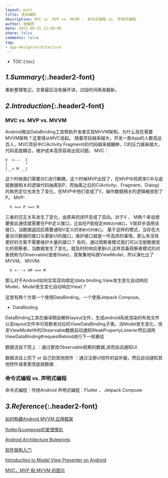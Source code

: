 ```yaml
---
layout: post
title: 浅谈编程
description: MVC vs. MVP vs. MVVM 、 命令式编程 vs. 声明式编程
author: 电解质
date: 2021-09-25 22:50:00
share: false
comments: false
tag: 
- app-design/architecture
---
```

* TOC
{:toc}
## *1.Summary*{:.header2-font}
重新整理笔记，文章最后没有展开讲，过段时间再来翻新。

## *2.Introduction*{:.header2-font}

### MVC vs. MVP vs. MVVM
Android推出DataBinding工具帮助开发者实现MVVM架构，为什么现在需要MVVM架构？这里得从MVC说起。
随着项目越来越大，开发一款App的人数高达百人，MVC项目中C(Activity Fragment)的代码越来越臃肿，C的压力越来越大，代码高度耦合，维护成本高昂容易出现问题。
MVC：
```
V  <---  C
|        ^
|__> M __|
```
这个时候我们需要对C进行解耦，这个时候MVP出现了，在MVP中将原来C中与底层数据相关的逻辑代码抽离到P，而抽离之后的C(Activity、Fragment、Dialog)的角色定位也发生了变化，在MVP中他们变成了V，操作数据相关的逻辑被放到了P。
MVP:
```
  V <=> P <=> M
```

三者的交互关系发生了变化，由原来的闭环变成了双向。对于V 、 M两个来说想要彼此通信就需要在P中定义接口，比如在P层规定`网络访问接口`，V层异步调用该接口，当数据返回后需要通知V定义的`更新UI的接口`。
基于这样的模式，当存在大量访问数据的接口与更新UI的接口，维护接口就是一件高昂的事情。那么有没有更好的方案不需要维护大量的接口？
有的，通过观察者模式我们可以注册数据变化的观察者，当数据发生了变化，就及时的响应更新UI,这样具备观察者模式的对象统称为Observable(或者State)，其聚集地叫做ViewModel，所以演化出了MVVM。
MVVM:
```
  V <---> VM <=> M
```
那么对于Android如何实现双向绑定(data binding,View发生变化自动响应Model，Model发生变化自动响应View) ?

这里有两个方案一个使用DataBinding，一个使用Jetpack Compose。

- DataBinding

DataBinding工具在编译期会解析layout文件，生成android系统渲染的布局文件以及layout文件中可观察者对应的ViewDataBinding子类。当Model发生变化，改变ViewModel中的Observable数据自动通知WeakPropertyListener然后调用ViewDataBinding#requestRebind进行下一帧重绘

数据流自下而上 ：通过更改Observable观察的数据,进而自动通知UI

数据流自上而下 or 自己到其他控件 ：通过注册UI控件的监听器，然后自动通知其他控件或者更改底层数据


### 命令式编程 vs.  声明式编程
命令式编程：传统Android
声明式编程：Flutter 、 Jetpack Compose


## *3.Reference*{:.header2-font}

[如何构建Android MVVM 应用框架](https://tech.meituan.com/2016/11/11/android-mvvm.html)

[flutter与compose的爱恨情仇](https://mp.weixin.qq.com/s/ITwMel34jWHc3euMjSpvkQ)

[Android Architecture Buleprints](https://github.com/googlesamples/android-architecture)

[软件架构入门](http://www.ruanyifeng.com/blog/2016/09/software-architecture.html)

[Introduction to Model View Presenter on Android](http://konmik.com/post/introduction_to_model_view_presenter_on_android/)

[MVC，MVP 和 MVVM 的图示](http://www.ruanyifeng.com/blog/2015/02/mvcmvp_mvvm.html)
